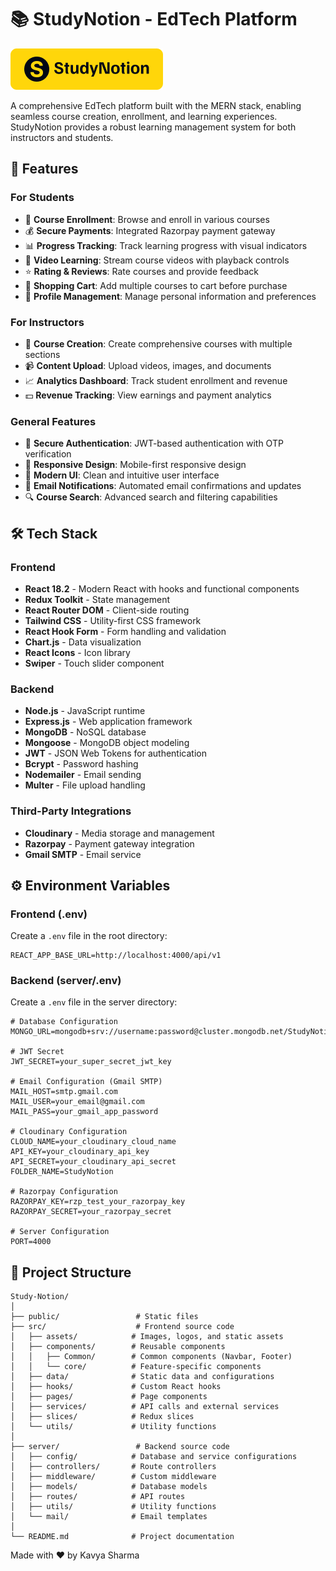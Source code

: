 # 📚 StudyNotion - EdTech Platform

![StudyNotion Logo](public/logo.png)

A comprehensive EdTech platform built with the MERN stack, enabling seamless course creation, enrollment, and learning experiences. StudyNotion provides a robust learning management system for both instructors and students.

## 🌟 Features

### For Students
- 📖 **Course Enrollment**: Browse and enroll in various courses
- 💰 **Secure Payments**: Integrated Razorpay payment gateway
- 📊 **Progress Tracking**: Track learning progress with visual indicators
- 🎥 **Video Learning**: Stream course videos with playback controls
- ⭐ **Rating & Reviews**: Rate courses and provide feedback
- 🛒 **Shopping Cart**: Add multiple courses to cart before purchase
- 👤 **Profile Management**: Manage personal information and preferences

### For Instructors
- 📝 **Course Creation**: Create comprehensive courses with multiple sections
- 📹 **Content Upload**: Upload videos, images, and documents
- 📈 **Analytics Dashboard**: Track student enrollment and revenue
- 💵 **Revenue Tracking**: View earnings and payment analytics

### General Features
- 🔐 **Secure Authentication**: JWT-based authentication with OTP verification
- 📱 **Responsive Design**: Mobile-first responsive design
- 🌙 **Modern UI**: Clean and intuitive user interface
- 📧 **Email Notifications**: Automated email confirmations and updates
- 🔍 **Course Search**: Advanced search and filtering capabilities

## 🛠️ Tech Stack

### Frontend
- **React 18.2** - Modern React with hooks and functional components
- **Redux Toolkit** - State management
- **React Router DOM** - Client-side routing
- **Tailwind CSS** - Utility-first CSS framework
- **React Hook Form** - Form handling and validation
- **Chart.js** - Data visualization
- **React Icons** - Icon library
- **Swiper** - Touch slider component

### Backend
- **Node.js** - JavaScript runtime
- **Express.js** - Web application framework
- **MongoDB** - NoSQL database
- **Mongoose** - MongoDB object modeling
- **JWT** - JSON Web Tokens for authentication
- **Bcrypt** - Password hashing
- **Nodemailer** - Email sending
- **Multer** - File upload handling

### Third-Party Integrations
- **Cloudinary** - Media storage and management
- **Razorpay** - Payment gateway integration
- **Gmail SMTP** - Email service



## ⚙️ Environment Variables

### Frontend (.env)
Create a `.env` file in the root directory:
```env
REACT_APP_BASE_URL=http://localhost:4000/api/v1
```

### Backend (server/.env)
Create a `.env` file in the server directory:
```env
# Database Configuration
MONGO_URL=mongodb+srv://username:password@cluster.mongodb.net/StudyNotionDB

# JWT Secret
JWT_SECRET=your_super_secret_jwt_key

# Email Configuration (Gmail SMTP)
MAIL_HOST=smtp.gmail.com
MAIL_USER=your_email@gmail.com
MAIL_PASS=your_gmail_app_password

# Cloudinary Configuration
CLOUD_NAME=your_cloudinary_cloud_name
API_KEY=your_cloudinary_api_key
API_SECRET=your_cloudinary_api_secret
FOLDER_NAME=StudyNotion

# Razorpay Configuration
RAZORPAY_KEY=rzp_test_your_razorpay_key
RAZORPAY_SECRET=your_razorpay_secret

# Server Configuration
PORT=4000
```
## 📁 Project Structure

```
Study-Notion/
│
├── public/                 # Static files
├── src/                    # Frontend source code
│   ├── assets/            # Images, logos, and static assets
│   ├── components/        # Reusable components
│   │   ├── Common/        # Common components (Navbar, Footer)
│   │   └── core/          # Feature-specific components
│   ├── data/              # Static data and configurations
│   ├── hooks/             # Custom React hooks
│   ├── pages/             # Page components
│   ├── services/          # API calls and external services
│   ├── slices/            # Redux slices
│   └── utils/             # Utility functions
│
├── server/                 # Backend source code
│   ├── config/            # Database and service configurations
│   ├── controllers/       # Route controllers
│   ├── middleware/        # Custom middleware
│   ├── models/            # Database models
│   ├── routes/            # API routes
│   ├── utils/             # Utility functions
│   └── mail/              # Email templates
│
└── README.md              # Project documentation
```

Made with ❤️ by Kavya Sharma

